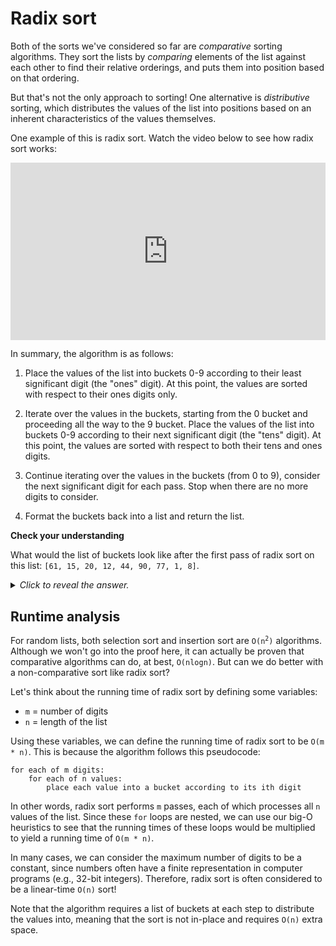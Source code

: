 # Radix sort

Both of the sorts we've considered so far are *comparative* sorting algorithms. They sort the lists by *comparing* elements of the list against each other to find their relative orderings, and puts them into position based on that ordering.

But that's not the only approach to sorting! One alternative is *distributive* sorting, which distributes the values of the list into positions based on an inherent characteristics of the values themselves.

One example of this is radix sort. Watch the video below to see how radix sort works:

<div
  style="position: relative; padding-bottom: 56.25%; height: 0;">
  <iframe
    src="https://www.youtube.com/embed/NIHgXNvll24"
    title="YouTube video player"
    frameborder="0"
    allow="accelerometer; autoplay; clipboard-write; encrypted-media; gyroscope; picture-in-picture"
    allowfullscreen
    style="position: absolute; top: 0; left: 0; width: 100%; height: 100%;">
  </iframe>
</div>

In summary, the algorithm is as follows:

1. Place the values of the list into buckets 0-9 according to their least significant digit (the "ones" digit). At this point, the values are sorted with respect to their ones digits only.

2. Iterate over the values in the buckets, starting from the 0 bucket and proceeding all the way to the 9 bucket. Place the values of the list into buckets 0-9 according to their next significant digit (the "tens" digit). At this point, the values are sorted with respect to both their tens and ones digits.

3. Continue iterating over the values in the buckets (from 0 to 9), consider the next significant digit for each pass. Stop when there are no more digits to consider.

4. Format the buckets back into a list and return the list.

<aside>
<b>Check your understanding</b>
<p>What would the list of buckets look like after the first pass of radix sort on this list: <code>[61, 15, 20, 12, 44, 90, 77, 1, 8]</code>.</p>
<details>
<summary>
<i>Click to reveal the answer.</i>
</summary>
<p><b>Answer.</b> After the first iteration of radix sort, the values are placed into buckets according to their ones digit: <code>[[20, 90], [61, 1], [12], [], [44], [15], [], [77], [8], []]</code>.</p>
</details>
</aside>

## Runtime analysis

For random lists, both selection sort and insertion sort are <code>O(n<sup>2</sup>)</code> algorithms. Although we won't go into the proof here, it can actually be proven that comparative algorithms can do, at best, `O(nlogn)`. But can we do better with a non-comparative sort like radix sort?

Let's think about the running time of radix sort by defining some variables:

* `m` = number of digits
* `n` = length of the list

Using these variables, we can define the running time of radix sort to be `O(m * n)`. This is because the algorithm follows this pseudocode:

```
for each of m digits:
    for each of n values:
        place each value into a bucket according to its ith digit
``` 

In other words, radix sort performs `m` passes, each of which processes all `n` values of the list. Since these `for` loops are nested, we can use our big-O heuristics to see that the running times of these loops would be multiplied to yield a running time of `O(m * n)`.

In many cases, we can consider the maximum number of digits to be a constant, since numbers often have a finite representation in computer programs (e.g., 32-bit integers). Therefore, radix sort is often considered to be a linear-time `O(n)` sort!

Note that the algorithm requires a list of buckets at each step to distribute the values into, meaning that the sort is not in-place and requires `O(n)` extra space.
